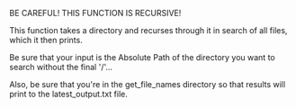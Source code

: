 BE CAREFUL! THIS FUNCTION IS RECURSIVE!

This function takes a directory and recurses through it in search of all files, which it then prints.  

Be sure that your input is the Absolute Path of the directory you want to search without the final '/'...

Also, be sure that you're in the get_file_names directory so that results will print to the latest_output.txt file.


